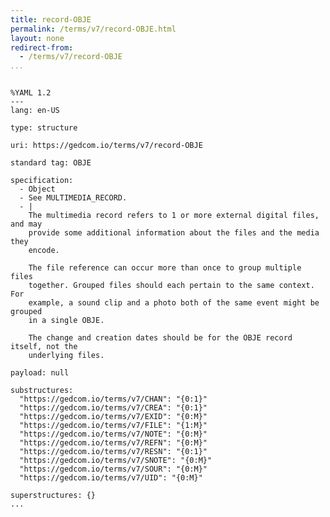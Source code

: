 ```yaml
---
title: record-OBJE
permalink: /terms/v7/record-OBJE.html
layout: none
redirect-from:
  - /terms/v7/record-OBJE
...
```


```

%YAML 1.2
---
lang: en-US

type: structure

uri: https://gedcom.io/terms/v7/record-OBJE

standard tag: OBJE

specification:
  - Object
  - See MULTIMEDIA_RECORD.
  - |
    The multimedia record refers to 1 or more external digital files, and may
    provide some additional information about the files and the media they
    encode.
    
    The file reference can occur more than once to group multiple files
    together. Grouped files should each pertain to the same context. For
    example, a sound clip and a photo both of the same event might be grouped
    in a single OBJE.
    
    The change and creation dates should be for the OBJE record itself, not the
    underlying files.

payload: null

substructures:
  "https://gedcom.io/terms/v7/CHAN": "{0:1}"
  "https://gedcom.io/terms/v7/CREA": "{0:1}"
  "https://gedcom.io/terms/v7/EXID": "{0:M}"
  "https://gedcom.io/terms/v7/FILE": "{1:M}"
  "https://gedcom.io/terms/v7/NOTE": "{0:M}"
  "https://gedcom.io/terms/v7/REFN": "{0:M}"
  "https://gedcom.io/terms/v7/RESN": "{0:1}"
  "https://gedcom.io/terms/v7/SNOTE": "{0:M}"
  "https://gedcom.io/terms/v7/SOUR": "{0:M}"
  "https://gedcom.io/terms/v7/UID": "{0:M}"

superstructures: {}
...

```
